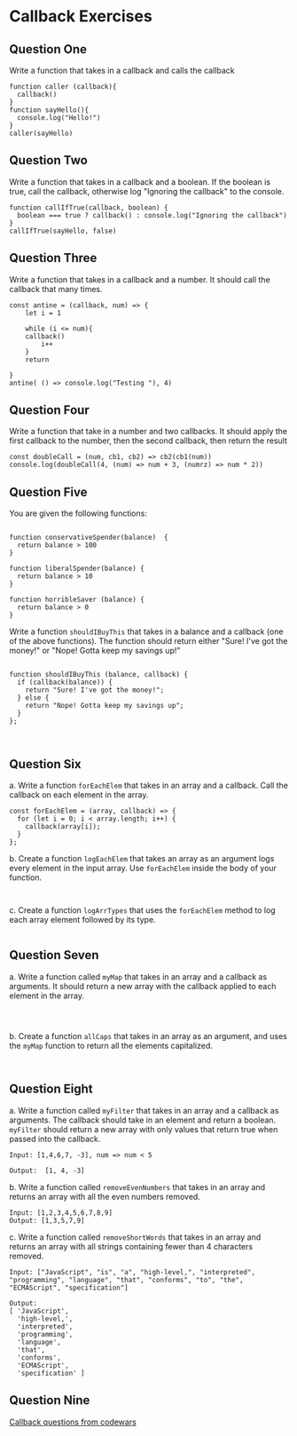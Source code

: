 # Callback Exercises


## Question One

Write a function that takes in a callback and calls the callback

```
function caller (callback){
  callback()
}
function sayHello(){
  console.log("Hello!")
}
caller(sayHello)

```

## Question Two

Write a function that takes in a callback and a boolean.  If the boolean is true, call the callback, otherwise log "Ignoring the callback" to the console.

```
function callIfTrue(callback, boolean) {
  boolean === true ? callback() : console.log("Ignoring the callback")
}
callIfTrue(sayHello, false)
```


## Question Three

Write a function that takes in a callback and a number.  It should call the callback that many times.
```
const antine = (callback, num) => {
    let i = 1
   
    while (i <= num){
    callback()
        i++
    }
    return 

}
antine( () => console.log("Testing "), 4)

```

## Question Four

Write a function that take in a number and two callbacks.  It should apply the first callback to the number, then the second callback, then return the result

```
const doubleCall = (num, cb1, cb2) => cb2(cb1(num))
console.log(doubleCall(4, (num) => num + 3, (numrz) => num * 2))

```


## Question Five

You are given the following functions:
```

function conservativeSpender(balance)  {
  return balance > 100
}

function liberalSpender(balance) {
  return balance > 10
}

function horribleSaver (balance) {
  return balance > 0
}

```

Write a function `shouldIBuyThis` that takes in a balance and a callback (one of the above functions). The function should return either
"Sure! I've got the money!" or "Nope! Gotta keep my savings up!"

```

function shouldIBuyThis (balance, callback) {
  if (callback(balance)) {
    return "Sure! I've got the money!";
  } else {
    return "Nope! Gotta keep my savings up";
  }
};



```

## Question Six

a. Write a function `forEachElem` that takes in an array and a callback. Call the callback on each element in the array.

```
const forEachElem = (array, callback) => {
  for (let i = 0; i < array.length; i++) {
    callback(array[i]);
  }
};

```

b. Create a function `logEachElem` that takes an array as an argument logs every element in the input array.  Use `forEachElem` inside the body of your function.


```


```

c. Create a function `logArrTypes` that uses the `forEachElem` method to log each array element followed by its type.


```

```

## Question Seven

a. Write a function called `myMap` that takes in an array and a callback as arguments.  It should return a new array with the callback applied to each element in the array.

```



```


b. Create a function `allCaps` that takes in an array as an argument, and uses the `myMap` function to return all the elements capitalized.

```


```

## Question Eight

a. Write a function called `myFilter` that takes in an array and a callback as arguments.  The callback should take in an element and return a boolean.  `myFilter` should return a new array with only values that return true when passed into the callback.

```
Input: [1,4,6,7, -3], num => num < 5

Output:  [1, 4, -3]
```

b. Write a function called `removeEvenNumbers` that takes in an array and returns an array with all the even numbers removed.

```
Input: [1,2,3,4,5,6,7,8,9]
Output: [1,3,5,7,9]
```

c. Write a function called `removeShortWords` that takes in an array and returns an array with all strings containing fewer than 4 characters removed.

```
Input: ["JavaScript", "is", "a", "high-level,", "interpreted", "programming", "language", "that", "conforms", "to", "the", "ECMAScript", "specification"]

Output:
[ 'JavaScript',
  'high-level,',
  'interpreted',
  'programming',
  'language',
  'that',
  'conforms',
  'ECMAScript',
  'specification' ]
```

## Question Nine

[Callback questions from codewars](https://www.codewars.com/collections/callback)
